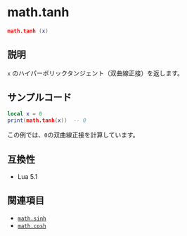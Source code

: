 # math.tanh

```lua
math.tanh (x)
```

## 説明

`x` のハイパーボリックタンジェント（双曲線正接）を返します。

## サンプルコード

```lua
local x = 0
print(math.tanh(x))  -- 0
```

この例では、`0`の双曲線正接を計算しています。

## 互換性

- Lua 5.1

## 関連項目

- [`math.sinh`](sinh.md)
- [`math.cosh`](cosh.md)